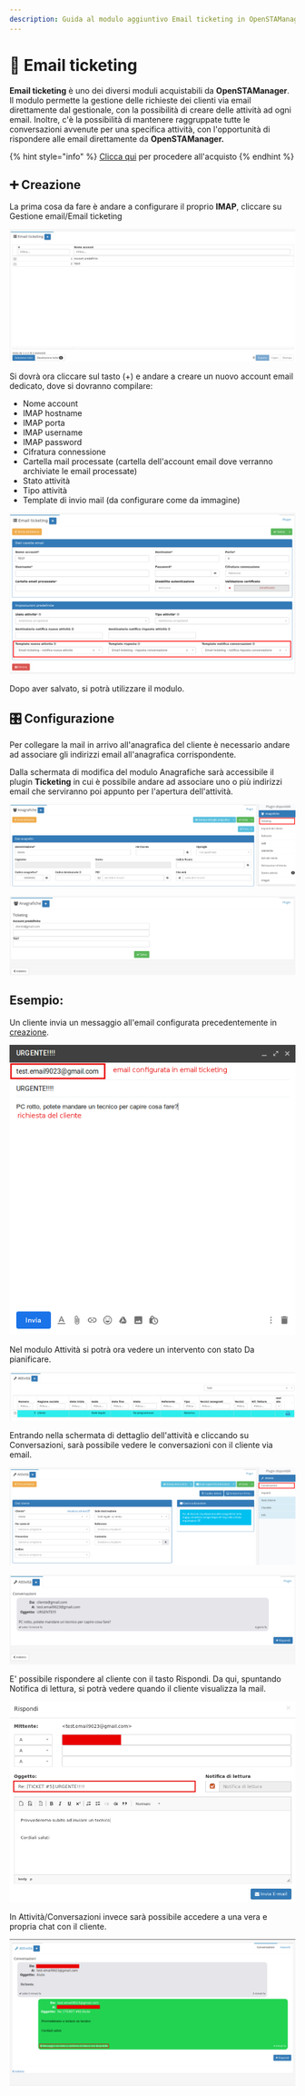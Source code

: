 ```yaml
---
description: Guida al modulo aggiuntivo Email ticketing in OpenSTAManager
---
```


# 📗 Email ticketing

**Email ticketing** è uno dei diversi moduli acquistabili da **OpenSTAManager**. Il modulo permette la gestione delle richieste dei clienti via email direttamente dal gestionale, con la possibilità di creare delle attività ad ogni email. Inoltre, c'è la possibilità di mantenere raggruppate tutte le conversazioni avvenute per una specifica attività, con l'opportunità di rispondere alle email direttamente da **OpenSTAManager.**

{% hint style="info" %}
[Clicca qui](https://www.openstamanager.com/prodotto/email-ticketing/) per procedere all'acquisto
{% endhint %}

## ➕ Creazione

La prima cosa da fare è andare a configurare il proprio **IMAP**, cliccare su Gestione email/Email ticketing

![](<../.gitbook/assets/image (96) (1) (1) (1).png>)

Si dovrà ora cliccare sul tasto (+) e andare a creare un nuovo account email dedicato, dove si dovranno compilare:

* Nome account
* IMAP hostname
* IMAP porta
* IMAP username
* IMAP password
* Cifratura connessione
* Cartella mail processate (cartella dell'account email dove verranno archiviate le email processate)
* Stato attività
* Tipo attività
* Template di invio mail (da configurare come da immagine)

![](<../.gitbook/assets/image (81).png>)

Dopo aver salvato, si potrà utilizzare il modulo.

## 🎛️ Configurazione

Per collegare la mail in arrivo all'anagrafica del cliente è necessario andare ad associare gli indirizzi email all'anagrafica corrispondente.

Dalla schermata di modifica del modulo Anagrafiche sarà accessibile il plugin **Ticketing** in cui è possibile andare ad associare uno o più indirizzi email che serviranno poi appunto per l'apertura dell'attività.

![](<../.gitbook/assets/image (56) (1) (1) (1).png>)

![](<../.gitbook/assets/image (98) (1) (1).png>)

## Esempio:

Un cliente invia un messaggio all'email configurata precedentemente in [creazione](email-ticketing.md#creazione).

![](<../.gitbook/assets/image (67) (1).png>)

Nel modulo Attività si potrà ora vedere un intervento con stato Da pianificare.

![](<../.gitbook/assets/image (41).png>)

Entrando nella schermata di dettaglio dell'attività e cliccando su Conversazioni, sarà possibile vedere le conversazioni con il cliente via email.

![](<../.gitbook/assets/image (28) (1) (1).png>)

![](<../.gitbook/assets/image (83) (1) (1) (1).png>)

E' possibile rispondere al cliente con il tasto Rispondi. Da qui, spuntando Notifica di lettura, si potrà vedere quando il cliente visualizza la mail.

![](<../.gitbook/assets/image (32) (1) (1) (1).png>)

In Attività/Conversazioni invece sarà possibile accedere a una vera e propria chat con il cliente.

![](<../.gitbook/assets/image (51) (1) (1) (1).png>)
